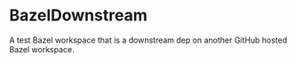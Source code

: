# BazelDownstream
A test Bazel workspace that is a downstream dep on another GitHub hosted Bazel workspace.
